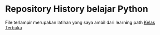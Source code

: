 # Repository History belajar Python

File terlampir merupakan latihan yang saya ambil dari learning path [Kelas Terbuka](https://youtube.com/playlist?list=PLZS-MHyEIRo59lUBwU-XHH7Ymmb04ffOY&si=cxWz0vLJEpWV-yJS)
